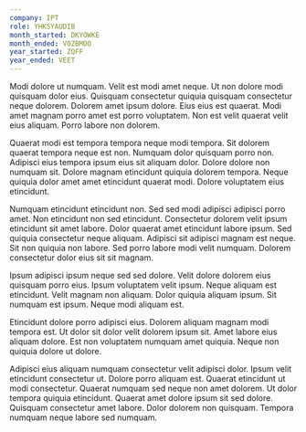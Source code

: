 ```yaml
---
company: IPT
role: YHKSYAUDIB
month_started: DKYOWKE
month_ended: VOZBMOO
year_started: ZQFF
year_ended: VEET
---
```


Modi dolore ut numquam. Velit est modi amet neque. Ut non dolore modi quisquam dolor eius. Quisquam consectetur quiquia quisquam consectetur neque dolorem. Dolorem amet ipsum dolore. Eius eius est quaerat. Modi amet magnam porro amet est porro voluptatem. Non est velit quaerat velit eius aliquam. Porro labore non dolorem.

Quaerat modi est tempora tempora neque modi tempora. Sit dolorem quaerat tempora neque est non. Numquam dolor quisquam porro non. Adipisci eius tempora ipsum eius sit aliquam dolor. Dolore dolore non numquam sit. Dolore magnam etincidunt quiquia dolorem tempora. Neque quiquia dolor amet amet etincidunt quaerat modi. Dolore voluptatem eius etincidunt.

Numquam etincidunt etincidunt non. Sed sed modi adipisci adipisci porro amet. Non etincidunt non sed etincidunt. Consectetur dolorem velit ipsum etincidunt sit amet labore. Dolor quaerat amet etincidunt labore ipsum. Sed quiquia consectetur neque aliquam. Adipisci sit adipisci magnam est neque. Sit non quiquia non labore. Sed porro labore modi velit numquam. Dolorem consectetur dolor eius sit sit magnam.

Ipsum adipisci ipsum neque sed sed dolore. Velit dolore dolorem eius quisquam porro eius. Ipsum voluptatem velit ipsum. Neque aliquam est etincidunt. Velit magnam non aliquam. Dolor quiquia aliquam ipsum. Sit numquam est ipsum. Neque modi aliquam est.

Etincidunt dolore porro adipisci eius. Dolorem aliquam magnam modi tempora est. Ut dolor sit dolor velit dolorem ipsum sit. Amet labore eius aliquam dolore. Est non voluptatem numquam amet quiquia. Neque non quiquia dolore ut dolore.

Adipisci eius aliquam numquam consectetur velit adipisci dolor. Ipsum velit etincidunt consectetur ut. Dolore porro aliquam est. Quaerat etincidunt ut modi consectetur. Quaerat numquam sed neque non amet dolorem. Ut dolor tempora quiquia etincidunt. Quaerat amet dolore ipsum sit sed dolore. Quisquam consectetur amet labore. Dolor dolorem non quisquam. Tempora numquam neque labore sed numquam.
    